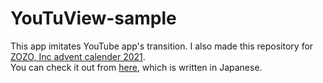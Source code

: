 # YouTuView-sample
This app imitates YouTube app's transition.
I also made this repository for [ZOZO, Inc advent calender 2021](https://qiita.com/advent-calendar/2021/zozo).  
You can check it out from [here](), which is written in Japanese.
